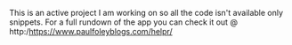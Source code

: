 This is an active project I am working on so all the code isn't available only snippets. For a full rundown of the app you can check it out @ http:/https://www.paulfoleyblogs.com/helpr/
